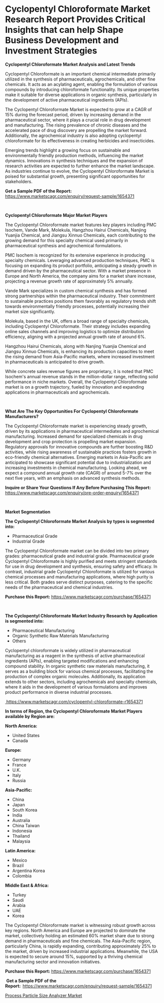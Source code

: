 <p><h1>Cyclopentyl Chloroformate Market Research Report Provides Critical Insights that can help Shape Business Development and Investment Strategies</h1></p><p><strong>Cyclopentyl Chloroformate Market Analysis and Latest Trends</strong></p>
<p><p>Cyclopentyl Chloroformate is an important chemical intermediate primarily utilized in the synthesis of pharmaceuticals, agrochemicals, and other fine chemicals. It acts as an acylating agent, enabling the formulation of various compounds by introducing chloroformate functionality. Its unique properties make it suitable for diverse applications in organic synthesis, particularly in the development of active pharmaceutical ingredients (APIs).</p><p>The Cyclopentyl Chloroformate Market is expected to grow at a CAGR of 15% during the forecast period, driven by increasing demand in the pharmaceutical sector, where it plays a crucial role in drug development and manufacturing. The rising prevalence of chronic diseases and the accelerated pace of drug discovery are propelling the market forward. Additionally, the agrochemical industry is also adopting cyclopentyl chloroformate for its effectiveness in creating herbicides and insecticides.</p><p>Emerging trends highlight a growing focus on sustainable and environmentally friendly production methods, influencing the market dynamics. Innovations in synthesis techniques and the expansion of research activities are expected to further enhance the market landscape. As industries continue to evolve, the Cyclopentyl Chloroformate Market is poised for substantial growth, presenting significant opportunities for stakeholders.</p></p>
<p><strong>Get a Sample PDF of the Report:&nbsp;</strong> <a href="https://www.marketscagr.com/enquiry/request-sample/1654371?utm_campaign=2773&utm_medium=2&utm_source=Github&utm_content=ia&utm_term=28022025&utm_id=cyclopentyl-chloroformate">https://www.marketscagr.com/enquiry/request-sample/1654371</a></p>
<p>&nbsp;</p>
<p><strong>Cyclopentyl Chloroformate Major Market Players</strong></p>
<p><p>The Cyclopentyl Chloroformate market features key players including PMC Isochem, Vande Mark, Molekula, Hangzhou Hairui Chemicals, Nanjing Yuanjia Chemical, and Jiangsu Xinnuo Chemicals, each contributing to the growing demand for this specialty chemical used primarily in pharmaceutical synthesis and agrochemical formulations.</p><p>PMC Isochem is recognized for its extensive experience in producing specialty chemicals. Leveraging advanced production techniques, PMC is focusing on expanding its product portfolio, anticipating a steady growth in demand driven by the pharmaceutical sector. With a market presence in Europe and North America, the company aims for a market share increase, projecting a revenue growth rate of approximately 5% annually.</p><p>Vande Mark specializes in custom chemical synthesis and has formed strong partnerships within the pharmaceutical industry. Their commitment to sustainable practices positions them favorably as regulatory trends shift towards environmentally friendly processes, potentially increasing their market size significantly.</p><p>Molekula, based in the UK, offers a broad range of specialty chemicals, including Cyclopentyl Chloroformate. Their strategy includes expanding online sales channels and improving logistics to optimize distribution efficiency, aligning with a projected annual growth rate of around 6%.</p><p>Hangzhou Hairui Chemicals, along with Nanjing Yuanjia Chemical and Jiangsu Xinnuo Chemicals, is enhancing its production capacities to meet the rising demand from Asia-Pacific markets, where increased investment in pharmaceuticals is anticipated to drive growth.</p><p>While concrete sales revenue figures are proprietary, it is noted that PMC Isochem's annual revenue stands in the million-dollar range, reflecting solid performance in niche markets. Overall, the Cyclopentyl Chloroformate market is on a growth trajectory, fueled by innovation and expanding applications in pharmaceuticals and agrochemicals.</p></p>
<p>&nbsp;</p>
<p><strong>What Are The Key Opportunities For Cyclopentyl Chloroformate Manufacturers?</strong></p>
<p><p>The Cyclopentyl Chloroformate market is experiencing steady growth, driven by its applications in pharmaceutical intermediates and agrochemical manufacturing. Increased demand for specialized chemicals in drug development and crop protection is propelling market expansion. Regulatory approvals for innovative compounds are further boosting R&D activities, while rising awareness of sustainable practices fosters growth in eco-friendly chemical alternatives. Emerging markets in Asia-Pacific are anticipated to showcase significant potential due to industrialization and increasing investments in chemical manufacturing. Looking ahead, we expect a compound annual growth rate (CAGR) of around 5-7% over the next five years, with an emphasis on advanced synthesis methods.</p></p>
<p><strong>Inquire or Share Your Questions If Any Before Purchasing This Report:</strong> <a href="https://www.marketscagr.com/enquiry/pre-order-enquiry/1654371?utm_campaign=2773&utm_medium=2&utm_source=Github&utm_content=ia&utm_term=28022025&utm_id=cyclopentyl-chloroformate">https://www.marketscagr.com/enquiry/pre-order-enquiry/1654371</a></p>
<p>&nbsp;</p>
<p><strong>Market Segmentation</strong></p>
<p><strong>The Cyclopentyl Chloroformate Market Analysis by types is segmented into:</strong></p>
<p><ul><li>Pharmaceutical Grade</li><li>Industrial Grade</li></ul></p>
<p><p>The Cyclopentyl Chloroformate market can be divided into two primary grades: pharmaceutical grade and industrial grade. Pharmaceutical grade Cyclopentyl Chloroformate is highly purified and meets stringent standards for use in drug development and synthesis, ensuring safety and efficacy. In contrast, industrial grade Cyclopentyl Chloroformate is utilized for various chemical processes and manufacturing applications, where high purity is less critical. Both grades serve distinct purposes, catering to the specific needs of the pharmaceutical and chemical industries.</p></p>
<p><strong>Purchase this Report:&nbsp;</strong><a href="https://www.marketscagr.com/purchase/1654371?utm_campaign=2773&utm_medium=2&utm_source=Github&utm_content=ia&utm_term=28022025&utm_id=cyclopentyl-chloroformate">https://www.marketscagr.com/purchase/1654371</a></p>
<p>&nbsp;</p>
<p><strong>The Cyclopentyl Chloroformate Market Industry Research by Application is segmented into:</strong></p>
<p><ul><li>Pharmaceutical Manufacturing</li><li>Organic Synthetic Raw Materials Manufacturing</li><li>Others</li></ul></p>
<p><p>Cyclopentyl chloroformate is widely utilized in pharmaceutical manufacturing as a reagent in the synthesis of active pharmaceutical ingredients (APIs), enabling targeted modifications and enhancing compound stability. In organic synthetic raw materials manufacturing, it serves as a building block for various chemical processes, facilitating the production of complex organic molecules. Additionally, its application extends to other sectors, including agrochemicals and specialty chemicals, where it aids in the development of various formulations and improves product performance in diverse industrial processes.</p></p>
<p><a href="https://www.marketscagr.com/cyclopentyl-chloroformate-r1654371?utm_campaign=2773&utm_medium=2&utm_source=Github&utm_content=ia&utm_term=28022025&utm_id=cyclopentyl-chloroformate">&nbsp;https://www.marketscagr.com/cyclopentyl-chloroformate-r1654371</a></p>
<p><strong>In terms of Region, the Cyclopentyl Chloroformate Market Players available by Region are:</strong></p>
<p>
    <p> <strong> North America: </strong>
        <ul>
            <li>United States</li>
            <li>Canada</li>
        </ul>
        </p> 
    <p> <strong> Europe: </strong>
        <ul>
            <li>Germany</li>
            <li>France</li>
            <li>U.K.</li>
            <li>Italy</li>
            <li>Russia</li>
        </ul>
        </p> 
    <p> <strong> Asia-Pacific: </strong>
        <ul>
            <li>China</li>
            <li>Japan</li>
            <li>South Korea</li>
            <li>India</li>
            <li>Australia</li>
            <li>China Taiwan</li>
            <li>Indonesia</li>
            <li>Thailand</li>
            <li>Malaysia</li>
        </ul>
        </p> 
    <p> <strong> Latin America: </strong>
        <ul>
            <li>Mexico</li>
            <li>Brazil</li>
            <li>Argentina Korea</li>
            <li>Colombia</li>
        </ul>
        </p> 
    <p> <strong> Middle East & Africa: </strong>
        <ul>
            <li>Turkey</li>
            <li>Saudi</li>
            <li>Arabia</li>
            <li>UAE</li>
            <li>Korea</li>
        </ul>
    </p>
    </p>
<p><p>The Cyclopentyl Chloroformate market is witnessing robust growth across key regions. North America and Europe are projected to dominate the market, collectively holding an estimated 60% market share due to strong demand in pharmaceuticals and fine chemicals. The Asia-Pacific region, particularly China, is rapidly expanding, contributing approximately 25% to the market, driven by increased industrial applications. Meanwhile, the USA is expected to secure around 15%, supported by a thriving chemical manufacturing sector and innovation initiatives.</p></p>
<p><strong>Purchase this Report: </strong><a href="https://www.marketscagr.com/purchase/1654371?utm_campaign=2773&utm_medium=2&utm_source=Github&utm_content=ia&utm_term=28022025&utm_id=cyclopentyl-chloroformate">https://www.marketscagr.com/purchase/1654371</a></p>
<p>&nbsp;<strong>Get a Sample PDF of the Report:&nbsp;&nbsp;</strong><a href="https://www.marketscagr.com/enquiry/request-sample/1654371?utm_campaign=2773&utm_medium=2&utm_source=Github&utm_content=ia&utm_term=28022025&utm_id=cyclopentyl-chloroformate">https://www.marketscagr.com/enquiry/request-sample/1654371</a></p>
<p><strong></strong></p>
<p><p><a href="https://github.com/muhjanaidu/Market-Research-Report-List-1/blob/main/process-particle-size-analyzer-market.md?utm_campaign=2773&utm_medium=2&utm_source=Github&utm_content=ia&utm_term=28022025&utm_id=cyclopentyl-chloroformate">Process Particle Size Analyzer Market</a></p></p>